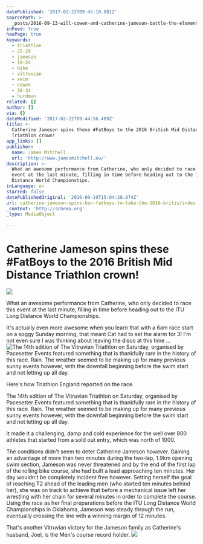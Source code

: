 ```yaml
---
datePublished: '2017-02-22T09:45:10.081Z'
sourcePath: >-
  _posts/2016-09-13-will-cowen-and-catherine-jameson-battle-the-elements-to-win.md
inFeed: true
hasPage: true
keywords:
  - triathlon
  - 25-29
  - jameson
  - 19-24
  - bike
  - vitruvian
  - swim
  - cowen
  - 30-34
  - hurdman
related: []
author: []
via: {}
dateModified: '2017-02-22T09:44:56.409Z'
title: >-
  Catherine Jameson spins these #FatBoys to the 2016 British Mid Distance
  Triathlon crown!
app_links: []
publisher:
  name: James Mitchell
  url: 'http://www.jamesmitchell.eu/'
description: >-
  What an awesome performance from Catherine, who only decided to race this
  event at the last minute, filling in time before heading out to the ITU Long
  Distance World Championships.
inLanguage: en
starred: false
datePublishedOriginal: '2016-09-19T15:04:28.074Z'
url: catherine-jameson-spins-her-fatboys-to-take-the-2016-britis/index.html
_context: 'http://schema.org'
_type: MediaObject

---
```

# Catherine Jameson spins these \#FatBoys to the 2016 British Mid Distance Triathlon crown!
![](https://the-grid-user-content.s3-us-west-2.amazonaws.com/66d1f793-d34c-4b2f-84c4-1add7950fafc.jpg)

What an awesome performance from Catherine, who only decided to race this event at the last minute, filling in time before heading out to the ITU Long Distance World Championships.

It's actually even more awesome when you learn that with a 6am race start on a soggy Sunday morning, that meant Cat had to set the alarm for 3! I'm not even sure I was thinking about leaving the disco at this time ...
![The 14th edition of The Vitruvian Triathlon on Saturday, organised by Pacesetter Events featured something that is thankfully rare in the history of this race. Rain. The weather seemed to be making up for many previous sunny events however, with the downfall beginning before the swim start and not letting up all day.](https://the-grid-user-content.s3-us-west-2.amazonaws.com/8cf29f2f-209a-48ac-b254-7f053adc0262.jpg)

Here's how Triathlon England reported on the race.

The 14th edition of The Vitruvian Triathlon on Saturday, organised by Pacesetter Events featured something that is thankfully rare in the history of this race. Rain. The weather seemed to be making up for many previous sunny events however, with the downfall beginning before the swim start and not letting up all day.

It made it a challenging, damp and cold experience for the well over 800 athletes that started from a sold out entry, which was north of 1000\.

The conditions didn't seem to deter Catherine Jameson however. Gaining an advantage of more than two minutes during the two-lap, 1.9km opening swim section, Jameson was never threatened and by the end of the first lap of the rolling bike course, she had built a lead approaching ten minutes. Her day wouldn't be completely incident free however. Setting herself the goal of reaching T2 ahead of the leading men (who started ten minutes behind her), she was on track to achieve that before a mechanical issue left her wrestling with her chain for several minutes in order to complete the course. Using the race as her final preparations before the ITU Long Distance World Championships in Oklahoma, Jameson was steady through the run, eventually crossing the line with a winning margin of 12 minutes.

That's another Vitruvian victory for the Jameson family as Catherine's husband, Joel, is the Men's course record holder.
![](https://the-grid-user-content.s3-us-west-2.amazonaws.com/51067916-74f6-4483-a7f8-8a9d5547528b.jpg)